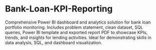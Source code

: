 # Bank-Loan-KPI-Reporting
Comprehensive Power BI dashboard and analytics solution for bank loan portfolio monitoring. Includes problem statement, clean dataset, SQL queries, Power BI template and exported report PDF to showcase KPIs, trends, and insights for lending activities. Ideal for demonstrating skills in data analysis, SQL, and dashboard visualization.

